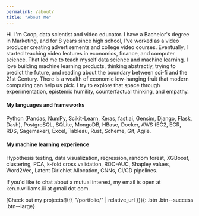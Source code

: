 ```yaml
---
permalink: /about/
title: "About Me"
---
```


Hi. I'm Coop, data scientist and video educator. I have a Bachelor's degree in Marketing, and for 8 years since high school, I've worked as a video producer creating advertisements and college video courses. Eventually, I started teaching video lectures in economics, finance, and computer science. That led me to teach myself data science and machine learning. I love building machine learning products, thinking abstractly, trying to predict the future, and reading about the boundary between sci-fi and the 21st Century. There is a wealth of economic low-hanging fruit that modern computing can help us pick. I try to explore that space through experimentation, epistemic humility, counterfactual thinking, and empathy.

#### My languages and frameworks
Python (Pandas, NumPy, Scikit-Learn, Keras, fast.ai, Gensim, Django, Flask, Dash), PostgreSQL, SQLite, MongoDB, HBase, Docker, AWS (EC2, ECR, RDS, Sagemaker), Excel, Tableau, Rust, Scheme, Git, Agile.

#### My machine learning experience
Hypothesis testing, data visualization, regression, random forest, XGBoost, clustering, PCA, k-fold cross validation, ROC-AUC, Shapley values, Word2Vec, Latent Dirichlet Allocation, CNNs, CI/CD pipelines.

If you'd like to chat about a mutual interest, my email is open at ken.c.williams.iii at gmail dot com.

[Check out my projects!]({{ "/portfolio/" | relative_url }}){: .btn .btn--success .btn--large}

